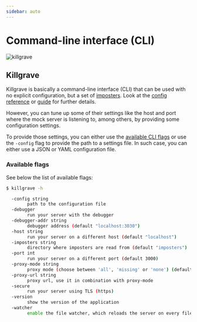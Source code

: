 ```yaml
---
sidebar: auto
---
```


# Command-line interface (CLI)

<img :src="$withBase('/img/killgrave.png')" alt="killgrave" style="max-width:130px">

## Killgrave

Killgrave is basically a command-line interface (CLI) that can be used with no explicit configuration, but a set
of [imposters](/config/#imposters). Look at the [config reference](/config) or [guide](/guide) for further details.

However, you can tune up some of their settings like the host and port where the mock server is listening to, 
among others, by providing some configuration settings.

To provide those settings, you can either use the [available CLI flags](#available-flags) or use the `-config` 
flag to provide the path to a settings file. In such case, you can either use a JSON or YAML configuration file.

### Available flags

See below the list of available flags:

```sh
$ killgrave -h

  -config string
        path to the configuration file
  -debugger
        run your server with the debugger
  -debugger-addr string
        debugger address (default "localhost:3030")
  -host string
        run your server on a different host (default "localhost")
  -imposters string
        directory where imposters are read from (default "imposters")
  -port int
        run your server on a different port (default 3000)
  -proxy-mode string
        proxy mode (choose between 'all', 'missing' or 'none') (default "none")
  -proxy-url string
        proxy url, use it in combination with proxy-mode
  -secure
        run your server using TLS (https)
  -version
        show the version of the application
  -watcher
        enable the file watcher, which reloads the server on every file change
```